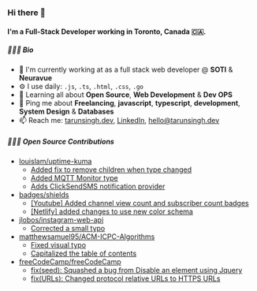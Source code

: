 ### Hi there 👋

#### I'm a Full-Stack Developer working in Toronto, Canada 🇨🇦.

<!--START_SECTION:bio-->
##### 👨🏻‍💻 Bio

- 🏢 I'm currently working at as a full stack web developer @ **SOTI** & **Neuravue**
- ⚙️ I use daily: `.js`, `.ts`, `.html`, `.css`, `.go`
- 🌱 Learning all about **Open Source**, **Web Development** & **Dev OPS**
- 💬 Ping me about **Freelancing**, **javascript**, **typescript**, **development**, **System Design** & **Databases**
- 📫 Reach me: [tarunsingh.dev](https://tarunsingh.dev), [LinkedIn](https://linkedin.com/in/tarun7singh), [hello@tarunsingh.dev](mailto:hello@tarunsingh.dev)
<!--END_SECTION:bio-->

##### 👨🏻‍💻 Open Source Contributions

<!--START_SECTION:open-source-->
* [louislam/uptime-kuma](https://github.com/louislam/uptime-kuma)
  * [Added fix to remove children when type changed](https://github.com/louislam/uptime-kuma/pull/3311) 
  * [Added MQTT Monitor type](https://github.com/louislam/uptime-kuma/pull/875) 
  * [Adds ClickSendSMS notification provider](https://github.com/louislam/uptime-kuma/pull/798) 
* [badges/shields](https://github.com/badges/shields)
  * [[Youtube] Added channel view count and subscriber count badges](https://github.com/badges/shields/pull/6333) 
  * [[Netlify] added changes to use new color schema](https://github.com/badges/shields/pull/6340) 
* [jlobos/instagram-web-api](https://github.com/jlobos/instagram-web-api)
  * [Corrected a small typo](https://github.com/jlobos/instagram-web-api/pull/110) 
* [matthewsamuel95/ACM-ICPC-Algorithms](https://github.com/matthewsamuel95/ACM-ICPC-Algorithms)
  * [Fixed visual typo](https://github.com/matthewsamuel95/ACM-ICPC-Algorithms/pull/311) 
  * [Capitalized the table of contents](https://github.com/matthewsamuel95/ACM-ICPC-Algorithms/pull/307) 
* [freeCodeCamp/freeCodeCamp](https://github.com/freeCodeCamp/freeCodeCamp)
  * [fix(seed): Squashed a bug from Disable an element using Jquery](https://github.com/freeCodeCamp/freeCodeCamp/pull/16578) 
  * [fix(URLs): Changed protocol relative URLs to HTTPS URLs](https://github.com/freeCodeCamp/freeCodeCamp/pull/16573) 

<!--END_SECTION:open-source-->

